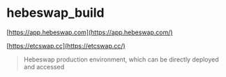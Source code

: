 # hebeswap_build

[https://app.hebeswap.com](https://app.hebeswap.com/)

[https://etcswap.cc](https://etcswap.cc/)


> Hebeswap production environment, which can be directly deployed and accessed
